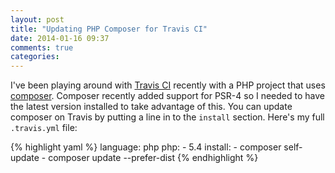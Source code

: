 ```yaml
---
layout: post
title: "Updating PHP Composer for Travis CI"
date: 2014-01-16 09:37
comments: true
categories: 
---
```

I've been playing around with [Travis CI](https://travis-ci.org) recently with
a PHP project that uses [composer](http://getcomposer.org). Composer recently
added support for PSR-4 so I needed to have the latest version installed to
take advantage of this. You can update composer on Travis by putting a line in
to the `install` section. Here's my full `.travis.yml` file:

{% highlight yaml %}
  language: php
  php:
    - 5.4
  install:
    - composer self-update
    - composer update --prefer-dist
{% endhighlight %}
